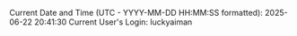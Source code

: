 Current Date and Time (UTC - YYYY-MM-DD HH:MM:SS formatted): 2025-06-22 20:41:30
Current User's Login: luckyaiman

